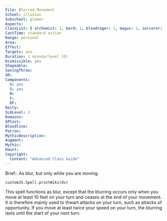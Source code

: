 ```yaml
---
File: Blurred Movement
School: illusion
Subschool: glamer
Aspects: 
ClassList: { alchemist: 1, bard: 1, bloodrager: 1, magus: 1, sorcerer: 1, wizard: 1, summoner: 1, unchained summoner: 1, occultist: 1, psychic: 1, mesmerist: 1 }
CastTime: standard action
Range: personal
Area: 
Effect: 
Targets: you
Duration: 1 minute/level (D)
Dismissible: yes
Shapeable: 
SavingThrow: 
SR: 
Components:
  V: yes
  S: yes
  M: 
  F: 
  DF: 
Deity: 
SLALevel: 1
Domains: 
GPCost: 
Bloodline: 
Patron: 
MythicDescription: 
Augment: 
Mythic: 
Haunt: 
Copyright:
  Content: "Advanced Class Guide"
---
```

Brief:: As blur, but only while you are moving.

```dataviewjs
customJS.Spell.printWiki(dv)
```

This spell functions as blur, except that the blurring occurs only when you move at least 10 feet on your turn and ceases at the end of your movement. It is therefore mainly used to thwart attacks on your turn, such as attacks of opportunity. If you move at least twice your speed on your turn, the blurring lasts until the start of your next turn.
